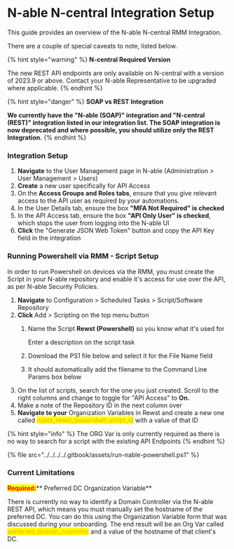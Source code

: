 # N-able N-central Integration Setup

This guide provides an overview of the N-able N-central RMM Integration. &#x20;

There are a couple of special caveats to note, listed below.

{% hint style="warning" %}
**N-central Required Version**

The new REST API endpoints are only available on N-central with a version of 2023.9 or above.  Contact your N-able Representative to be upgraded where applicable.
{% endhint %}

{% hint style="danger" %}
**SOAP vs REST Integration**

**We currently have the "N-able (SOAP)" integration and "N-central (REST)" integration listed in our integration list.  The SOAP integration is now deprecated and where possible, you should utilize only the REST Integration.**
{% endhint %}

### Integration Setup

1. **Navigate** to the User Management page in N-able (Administration > User Management > Users)
2. **Create** a new user specifically for API Access
3. On the **Access Groups and Roles tabs**, ensure that you give relevant access to the API user as required by your automations.
4. In the User Details tab, ensure the box **"MFA Not Required" is checked**
5. In the API Access tab, ensure the box **"API Only User" is checked**, which stops the user from logging into the N-able UI
6. **Click** the "Generate JSON Web Token" button and copy the API Key field in the integration

### Running Powershell via RMM - Script Setup

In order to run Powershell on devices via the RMM, you must create the Script in your N-able repository and enable it's access for use over the API, as per N-able Security Policies.

1. &#x20;**Navigate** to Configuration > Scheduled Tasks > Script/Software Repository
2. **Click** Add > Scripting on the top menu button
   1.  Name the Script **Rewst (Powershell)** so you know what it's used for

       Enter a description on the script task
   2. Download the PS1 file below and select it for the File Name field
   3. It should automatically add the filename to the Command Line Params box below
3. On the list of scripts, search for the one you just created.  Scroll to the right columns and change to toggle for "API Access" to **On.**&#x20;
4. Make a note of the Repository ID in the next column over
5. **Navigate to your** Organization Variables in Rewst and create a new one called <mark style="color:orange;">nable\_rewst\_powershell\_script\_id</mark> with a value of that ID

{% hint style="info" %}
The ORG Var is only currently required as there is no way to search for a script with the existing API Endpoints
{% endhint %}

{% file src="../../../../.gitbook/assets/run-nable-powershell.ps1" %}

### Current Limitations

<mark style="color:red;">**Required:**</mark>** Preferred DC Organization Variable**

There is currently no way to identify a Domain Controller via the N-able REST API, which means you must manually set the hostname of the preferred DC.  You can do this using the Organization Variable form that was discussed during your onboarding.  The end result will be an Org Var called <mark style="color:orange;">preferred\_domain\_controller</mark> and a value of the hostname of that client's DC.



